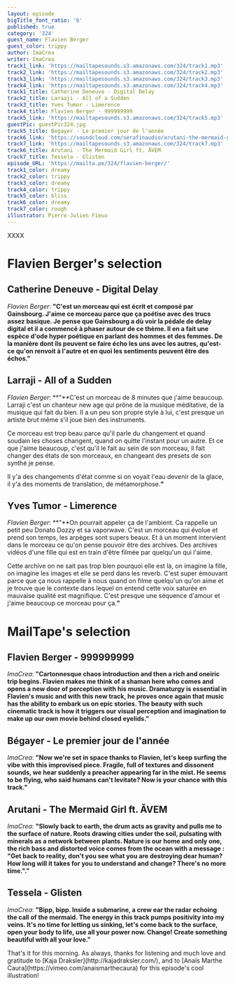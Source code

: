 ```yaml
---
layout: episode
bigTitle_font_ratio: '6'
published: true
category: '324'
guest_name: Flavien Berger
guest_color: trippy
author: ImaCrea
writer: ImaCrea
track1_link: 'https://mailtapesounds.s3.amazonaws.com/324/track1.mp3'
track2_link: 'https://mailtapesounds.s3.amazonaws.com/324/track2.mp3'
track3_link: 'https://mailtapesounds.s3.amazonaws.com/324/track3.mp3'
track4_link: 'https://mailtapesounds.s3.amazonaws.com/324/track4.mp3'
track1_title: Catherine Deneuve - Digital Delay
track2_title: Laraaji - All of a Sudden
track3_title: Yves Tumor - Limerence
track4_title: Flavien Berger - 999999999
track5_link: 'https://mailtapesounds.s3.amazonaws.com/324/track5.mp3'
guestPic: guestPic324.jpg
track5_title: Begayer - Le premier jour de l'année
track6_link: 'https://soundcloud.com/serafinaudio/arutani-the-mermaid-girl-ft-a'
track7_link: 'https://mailtapesounds.s3.amazonaws.com/324/track7.mp3'
track6_title: Arutani - The Mermaid Girl ft. ĂVEM
track7_title: Tessela - Glisten
episode_URL: 'https://mailta.pe/324/flavien-berger/'
track1_color: dreamy
track2_color: trippy
track3_color: dreamy
track4_color: trippy
track5_color: bliss
track6_color: dreamy
track7_color: rough
illustrator: Pierre-Julien Fieux
---
```

<p id="introduction">XXXX</p>


# Flavien Berger's selection


## Catherine Deneuve - Digital Delay
_Flavien Berger_: **"**C'est un morceau qui est écrit et composé par Gainsbourg. J'aime ce morceau parce que ça poétise avec des trucs assez basique. Je pense que Gainsbourg a dù voir la pédale de delay digital et il a commencé à phaser autour de ce thème. Il en a fait une espèce d'ode hyper poétique en parlant des hommes et des femmes. De la manière dont ils peuvent se faire écho les uns avec les autres, qu'est-ce qu'on renvoit à l'autre et en quoi les sentiments peuvent être des échos.**"**

## Larraji - All of a Sudden
_Flavien Berger_: **"**C'est un morceau de 8 minutes que j'aime beaucoup. Larraji c'est un chanteur new age qui prône de la musique méditative, de la musique qui fait du bien. Il a un peu son propre style à lui, c'est presque un artiste brut même s'il joue bien des instruments.

Ce morceau est trop beau parce qu'il parle du changement et quand soudain les choses changent, quand on quitte l'instant pour un autre. Et ce que j'aime beaucoup, c'est qu'il le fait au sein de son morceau, il fait changer des états de son morceaux, en changeant des presets de son synthé je pense.

Il y'a des changements d'état comme si on voyait l'eau devenir de la glace, il y'a des moments de translation, de métamorphose.**"**

## Yves Tumor - Limerence
_Flavien Berger_: **"**On pourrait appeler ça de l'ambient. Ca rappelle un petit peu Donato Dozzy et sa vaporwave. C'est un morceau qui évolue et prend son temps, les arpèges sont supers beaux. Et à un moment intervient dans le morceau ce qu'on pense pouvoir être des archives. Des archives vidéos d'une fille qui est en train d'être filmée par quelqu'un qui l'aime. 

Cette archive on ne sait pas trop bien pourquoi elle est là, on imagine la fille, on imagine les images et elle se perd dans les reverb. C'est super émouvant parce que ça nous rappelle à nous quand on filme quelqu'un qu'on aime et je trouve que le contexte dans lequel on entend cette voix saturée en mauvaise qualité est magnifique. C'est presque une séquence d'amour et j'aime beaucoup ce morceau pour ça.**"**


# MailTape's selection

## Flavien Berger - 999999999
_ImaCrea_: **"**Cartonnesque chaos introduction and then a rich and oneiric trip begins. Flavien makes me think of a shaman here who comes and opens a new door of perception with his music. Dramaturgy is essential in Flavien's music and with this new track, he proves once again that music has the ability to embark us on epic stories. The beauty with such cinematic track is how it triggers our visual perception and imagination to make up our own movie behind closed eyelids.**"**

## Bégayer - Le premier jour de l'année
_ImaCrea_: **"**Now we're set in space thanks to Flavien, let's keep surfing the vibe with this improvised piece. Fragile, full of textures and dissonent sounds, we hear suddenly a preacher appearing far in the mist. He seems to be flying, who said humans can't levitate? Now is your chance with this track.**"**

## Arutani - The Mermaid Girl ft. ĂVEM
_ImaCrea_: **"**Slowly back to earth, the drum acts as gravity and pulls me to the surface of nature. Roots drawing cities under the soil, pulsating with minerals as a network between plants. Nature is our home and only one, the rich bass and distorted voice comes from the ocean with a message : "Get back to reality, don't you see what you are destroying dear human? How long will it takes for you to understand and change? There's no more time.".**"**

## Tessela - Glisten
_ImaCrea_: **"**Bipp, bipp. Inside a submarine, a crew ear the radar echoing the call of the mermaid. The energy in this track pumps positivity into my veins. It's no time for letting us sinking, let's come back to the surface, open your body to life, use all your power now. Change! Create something beautiful with all your love.**"**

<p id="outroduction">That's it for this morning. As always, thanks for listening and much love and gratitude to [Kaja Draksler](http://kajadraksler.com/), and to [Anaïs Marthe Caura](https://vimeo.com/anaismarthecaura) for this episode's cool illustration!</p>
